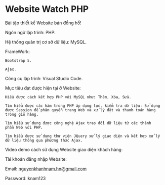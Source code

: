 # Website Watch PHP

Bài tập thiết kế Website bán đồng hồ!

  Ngôn ngữ lập trình: PHP.
  
  Hệ thống quản trị cơ sở dữ liệu: MySQL.
  
  FrameWork:
  
    Bootstrap 5.
    
    Ajax.
  
  Công cụ lập trình: Visual Studio Code.
    
  Mục tiêu đạt được hiện tại ở Website:
  
    Hiểu được cách kết hợp PHP với MySQL như: Thêm, Xóa, Sửa.
    
    Tìm hiểu được các hàm trong PHP áp dụng lọc, kiểm tra dữ liệu: Sử dụng được Session để phân quyền trang Web và xử lý đặt và thanh toán hàng trong giỏ hàng.
    
    Tìm hiểu sử dụng được công nghệ Ajax trao đổi dữ liệu từ các thành phần Web với PHP.
    
    Tìm hiểu được sử dụng thư viện JQuery xử lý giao diện và kết hợp xử lý dữ liệu thông qua phương thức Ajax.
    
Video demo cách sử dụng Website giao diện khách hàng:

Tài khoản đăng nhập Website:

   Email: nguyenkhanhnam.hn@gmail.com
  
   Password: knam123

